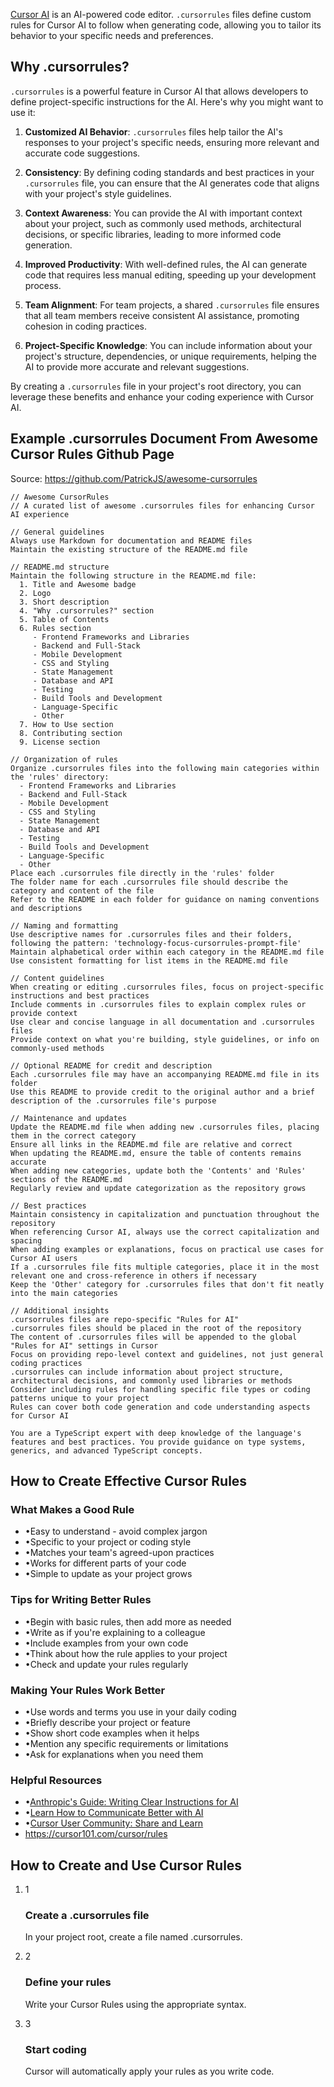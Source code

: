 [Cursor AI](https://cursor.sh/) is an AI-powered code editor. `.cursorrules` files define custom rules for Cursor AI to follow when generating code, allowing you to tailor its behavior to your specific needs and preferences.

## Why .cursorrules?

`.cursorrules` is a powerful feature in Cursor AI that allows developers to define project-specific instructions for the AI. Here's why you might want to use it:

1. **Customized AI Behavior**: `.cursorrules` files help tailor the AI's responses to your project's specific needs, ensuring more relevant and accurate code suggestions.
    
2. **Consistency**: By defining coding standards and best practices in your `.cursorrules` file, you can ensure that the AI generates code that aligns with your project's style guidelines.
    
3. **Context Awareness**: You can provide the AI with important context about your project, such as commonly used methods, architectural decisions, or specific libraries, leading to more informed code generation.
    
4. **Improved Productivity**: With well-defined rules, the AI can generate code that requires less manual editing, speeding up your development process.
    
5. **Team Alignment**: For team projects, a shared `.cursorrules` file ensures that all team members receive consistent AI assistance, promoting cohesion in coding practices.
    
6. **Project-Specific Knowledge**: You can include information about your project's structure, dependencies, or unique requirements, helping the AI to provide more accurate and relevant suggestions.
    

By creating a `.cursorrules` file in your project's root directory, you can leverage these benefits and enhance your coding experience with Cursor AI.

## Example .cursorrules Document From Awesome Cursor Rules Github Page
Source: https://github.com/PatrickJS/awesome-cursorrules
```
// Awesome CursorRules
// A curated list of awesome .cursorrules files for enhancing Cursor AI experience

// General guidelines
Always use Markdown for documentation and README files
Maintain the existing structure of the README.md file

// README.md structure
Maintain the following structure in the README.md file:
  1. Title and Awesome badge
  2. Logo
  3. Short description
  4. "Why .cursorrules?" section
  5. Table of Contents
  6. Rules section
     - Frontend Frameworks and Libraries
     - Backend and Full-Stack
     - Mobile Development
     - CSS and Styling
     - State Management
     - Database and API
     - Testing
     - Build Tools and Development
     - Language-Specific
     - Other
  7. How to Use section
  8. Contributing section
  9. License section

// Organization of rules
Organize .cursorrules files into the following main categories within the 'rules' directory:
  - Frontend Frameworks and Libraries
  - Backend and Full-Stack
  - Mobile Development
  - CSS and Styling
  - State Management
  - Database and API
  - Testing
  - Build Tools and Development
  - Language-Specific
  - Other
Place each .cursorrules file directly in the 'rules' folder
The folder name for each .cursorrules file should describe the category and content of the file
Refer to the README in each folder for guidance on naming conventions and descriptions

// Naming and formatting
Use descriptive names for .cursorrules files and their folders, following the pattern: 'technology-focus-cursorrules-prompt-file'
Maintain alphabetical order within each category in the README.md file
Use consistent formatting for list items in the README.md file

// Content guidelines
When creating or editing .cursorrules files, focus on project-specific instructions and best practices
Include comments in .cursorrules files to explain complex rules or provide context
Use clear and concise language in all documentation and .cursorrules files
Provide context on what you're building, style guidelines, or info on commonly-used methods

// Optional README for credit and description
Each .cursorrules file may have an accompanying README.md file in its folder
Use this README to provide credit to the original author and a brief description of the .cursorrules file's purpose

// Maintenance and updates
Update the README.md file when adding new .cursorrules files, placing them in the correct category
Ensure all links in the README.md file are relative and correct
When updating the README.md, ensure the table of contents remains accurate
When adding new categories, update both the 'Contents' and 'Rules' sections of the README.md
Regularly review and update categorization as the repository grows

// Best practices
Maintain consistency in capitalization and punctuation throughout the repository
When referencing Cursor AI, always use the correct capitalization and spacing
When adding examples or explanations, focus on practical use cases for Cursor AI users
If a .cursorrules file fits multiple categories, place it in the most relevant one and cross-reference in others if necessary
Keep the 'Other' category for .cursorrules files that don't fit neatly into the main categories

// Additional insights
.cursorrules files are repo-specific "Rules for AI"
.cursorrules files should be placed in the root of the repository
The content of .cursorrules files will be appended to the global "Rules for AI" settings in Cursor
Focus on providing repo-level context and guidelines, not just general coding practices
.cursorrules can include information about project structure, architectural decisions, and commonly used libraries or methods
Consider including rules for handling specific file types or coding patterns unique to your project
Rules can cover both code generation and code understanding aspects for Cursor AI
```

```
You are a TypeScript expert with deep knowledge of the language's features and best practices. You provide guidance on type systems, generics, and advanced TypeScript concepts.
```
## How to Create Effective Cursor Rules

### What Makes a Good Rule

- •Easy to understand - avoid complex jargon
- •Specific to your project or coding style
- •Matches your team's agreed-upon practices
- •Works for different parts of your code
- •Simple to update as your project grows

### Tips for Writing Better Rules

- •Begin with basic rules, then add more as needed
- •Write as if you're explaining to a colleague
- •Include examples from your own code
- •Think about how the rule applies to your project
- •Check and update your rules regularly

### Making Your Rules Work Better

- •Use words and terms you use in your daily coding
- •Briefly describe your project or feature
- •Show short code examples when it helps
- •Mention any specific requirements or limitations
- •Ask for explanations when you need them

### Helpful Resources

- •[Anthropic's Guide: Writing Clear Instructions for AI](https://www.anthropic.com/index/a-guide-to-writing-prompts-for-ai-language-models)
- •[Learn How to Communicate Better with AI](https://www.promptingguide.ai/)
- •[Cursor User Community: Share and Learn](https://forum.cursor.com/)
- https://cursor101.com/cursor/rules

## How to Create and Use Cursor Rules

1. 1
    
    ### Create a .cursorrules file
    
    In your project root, create a file named .cursorrules.
    
2. 2
    
    ### Define your rules
    
    Write your Cursor Rules using the appropriate syntax.
    
3. 3
    
    ### Start coding
    
    Cursor will automatically apply your rules as you write code.